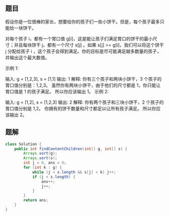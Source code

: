 ## 题目
假设你是一位很棒的家长，想要给你的孩子们一些小饼干。但是，每个孩子最多只能给一块饼干。

对每个孩子 i，都有一个胃口值 g[i]，这是能让孩子们满足胃口的饼干的最小尺寸；并且每块饼干 j，都有一个尺寸 s[j] 。如果 s[j] >= g[i]，我们可以将这个饼干 j 分配给孩子 i ，这个孩子会得到满足。你的目标是尽可能满足越多数量的孩子，并输出这个最大数值。


示例 1:

输入: g = [1,2,3], s = [1,1]
输出: 1
解释:
你有三个孩子和两块小饼干，3 个孩子的胃口值分别是：1,2,3。
虽然你有两块小饼干，由于他们的尺寸都是 1，你只能让胃口值是 1 的孩子满足。
所以你应该输出 1。
示例 2:

输入: g = [1,2], s = [1,2,3]
输出: 2
解释:
你有两个孩子和三块小饼干，2 个孩子的胃口值分别是 1,2。
你拥有的饼干数量和尺寸都足以让所有孩子满足。
所以你应该输出 2。

## 题解
```java
class Solution {
    public int findContentChildren(int[] g, int[] s) {
        Arrays.sort(g);
        Arrays.sort(s);
        int j = 0, ans = 0;
        for (int k : g) {
            while (j < s.length && s[j] < k) j++;
            if (j < s.length) {
                ans++;
                j++;
            }
        }
        return ans;
    }
}
```